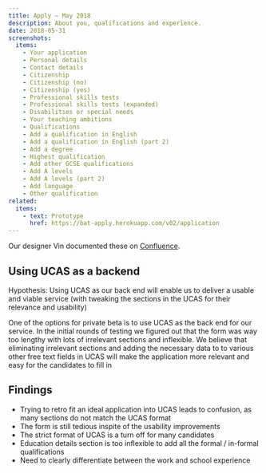 ```yaml
---
title: Apply – May 2018
description: About you, qualifications and experience.
date: 2018-05-31
screenshots:
  items:
    - Your application
    - Personal details
    - Contact details
    - Citizenship
    - Citizenship (no)
    - Citizenship (yes)
    - Professional skills tests
    - Professional skills tests (expanded)
    - Disabilities or special needs
    - Your teaching ambitions
    - Qualifications
    - Add a qualification in English
    - Add a qualification in English (part 2)
    - Add a degree
    - Highest qualification
    - Add other GCSE qualifications
    - Add A levels
    - Add A levels (part 2)
    - Add language
    - Other qualification
related:
  items:
    - text: Prototype
      href: https://bat-apply.herokuapp.com/v02/application
---
```


Our designer Vin documented these on [Confluence](https://dfedigital.atlassian.net/wiki/spaces/BaT/pages/279314433/Designs).

## Using UCAS as a backend

Hypothesis: Using UCAS as our back end will enable us to deliver a usable and viable service (with tweaking the sections in the UCAS for their relevance and usability)

One of the options for private beta is to use UCAS as the back end for our service. In the initial rounds of testing we figured out that the form was way too lengthy with lots of irrelevant sections and inflexible. We believe that eliminating irrelevant sections and adding the necessary data to to various other free text fields in UCAS will make the application more relevant and easy for the candidates to fill in

## Findings

- Trying to retro fit an ideal application into UCAS leads to confusion, as many sections do not match the UCAS format
- The form is still tedious inspite of the usability improvements
- The strict format of UCAS is a turn off for many candidates
- Education details section is too inflexible to add all the formal / in-formal qualifications
- Need to clearly differentiate between the work and school experience
